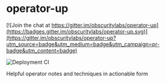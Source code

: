 # operator-up

[![Join the chat at https://gitter.im/obscuritylabs/operator-up](https://badges.gitter.im/obscuritylabs/operator-up.svg)](https://gitter.im/obscuritylabs/operator-up?utm_source=badge&utm_medium=badge&utm_campaign=pr-badge&utm_content=badge)

![Deployment CI](https://github.com/obscuritylabs/operator-up/workflows/ci/badge.svg?branch=master)

Helpful operator notes and techniques in actionable form
